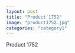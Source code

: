 ```yaml
---
layout: post
title: "Product 1752"
image: "product1752.jpg"
categories: "category1"
---
```

Product 1752

